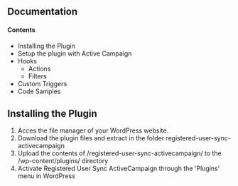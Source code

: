## Documentation
#### Contents
* Installing the Plugin
* Setup the plugin with Active Campaign
* Hooks
  * Actions
  * Filters
* Custom Triggers
* Code Samples

## Installing the Plugin
1. Acces the file manager of your WordPress website. 
2. Download the plugin files and extract in the folder registered-user-sync-activecampaign
3. Upload the contents of /registered-user-sync-activecampaign/ to the /wp-content/plugins/ directory
4. Activate Registered User Sync ActiveCampaign through the 'Plugins' menu in WordPress
